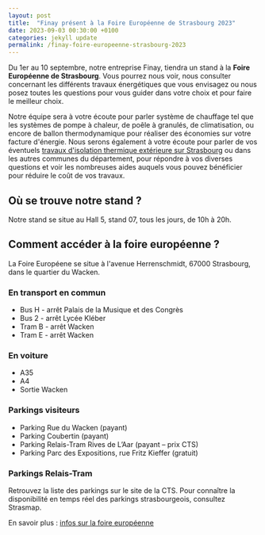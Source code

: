 ```yaml
---
layout: post
title:  "Finay présent à la Foire Européenne de Strasbourg 2023"
date: 2023-09-03 00:30:00 +0100
categories: jekyll update
permalink: /finay-foire-europeenne-strasbourg-2023
---
```

Du 1er au 10 septembre, notre entreprise Finay, tiendra un stand à la **Foire Européenne de Strasbourg**. Vous pourrez nous voir, nous consulter concernant les différents travaux énergétiques que vous envisagez ou nous posez toutes les questions pour vous guider dans votre choix et pour faire le meilleur choix.

Notre équipe sera à votre écoute pour parler système de chauffage tel que les systèmes de pompe à chaleur, de poêle à granulés, de climatisation, ou encore de ballon thermodynamique pour réaliser des économies sur votre facture d'énergie.
Nous serons également à votre écoute pour parler de vos éventuels [travaux d'isolation thermique extérieure sur Strasbourg](/travaux-energetique-sur-strasbourg) ou dans les autres communes du département, pour répondre à vos diverses questions et voir les nombreuses aides auquels vous pouvez bénéficier pour réduire le coût de vos travaux.

## Où se trouve notre stand ?
Notre stand se situe au Hall 5, stand 07, tous les jours, de 10h à 20h.

## Comment accéder à la foire européenne ?
La Foire Européene se situe à l'avenue Herrenschmidt, 67000 Strasbourg, dans le quartier du Wacken.

### En transport en commun
* Bus H - arrêt Palais de la Musique et des Congrès
* Bus 2 - arrêt Lycée Kléber
* Tram B - arrêt Wacken
* Tram E - arrêt Wacken

### En voiture
* A35
* A4
* Sortie Wacken

### Parkings visiteurs 
* Parking Rue du Wacken (payant)
* Parking Coubertin (payant)
* Parking Relais-Tram Rives de L’Aar (payant – prix CTS)
* Parking Parc des Expositions, rue Fritz Kieffer (gratuit)

### Parkings Relais-Tram
Retrouvez la liste des parkings sur le site de la CTS.
Pour connaître la disponibilité en temps réel des parkings strasbourgeois, consultez Strasmap.

En savoir plus : [infos sur la foire européenne](https://www.foireurop.com/)